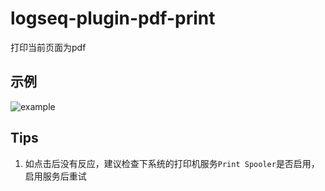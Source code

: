 # logseq-plugin-pdf-print

打印当前页面为pdf

## 示例

![example](assets/example.gif)

## Tips

1. 如点击后没有反应，建议检查下系统的打印机服务`Print Spooler`是否启用，启用服务后重试
